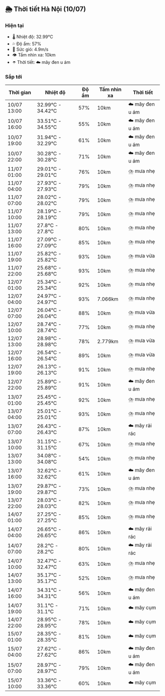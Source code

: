 ## 🌦️ Thời tiết Hà Nội (10/07)

### Hiện tại

- 🌡️ Nhiệt độ: 32.99℃
- 💦 Độ ẩm: 57%
- 💨 Sức gió: 4.9m/s
- 👁️ Tầm nhìn xa: 10km
- ☂️ Thời tiết: ☁️ mây đen u ám

### Sắp tới

| Thời gian | Nhiệt độ | Độ ẩm | Tầm nhìn xa | Thời tiết |
| --- | --- | --- | --- | --- |
| 10/07 13:00 | 32.99℃ - 34.42℃ | 57% | 10km | ☁️ mây đen u ám |
| 10/07 16:00 | 33.51℃ - 34.55℃ | 55% | 10km | ☁️ mây đen u ám |
| 10/07 19:00 | 31.94℃ - 32.29℃ | 61% | 10km | ☁️ mây đen u ám |
| 10/07 22:00 | 30.28℃ - 30.28℃ | 71% | 10km | ☁️ mây đen u ám |
| 11/07 01:00 | 29.01℃ - 29.01℃ | 76% | 10km | ⛈️ mưa nhẹ |
| 11/07 04:00 | 27.93℃ - 27.93℃ | 79% | 10km | ⛈️ mưa nhẹ |
| 11/07 07:00 | 28.02℃ - 28.02℃ | 79% | 10km | ⛈️ mưa nhẹ |
| 11/07 10:00 | 28.19℃ - 28.19℃ | 79% | 10km | ⛈️ mưa nhẹ |
| 11/07 13:00 | 27.8℃ - 27.8℃ | 80% | 10km | ⛈️ mưa nhẹ |
| 11/07 16:00 | 27.09℃ - 27.09℃ | 85% | 10km | ⛈️ mưa nhẹ |
| 11/07 19:00 | 25.82℃ - 25.82℃ | 93% | 10km | ⛈️ mưa vừa |
| 11/07 22:00 | 25.68℃ - 25.68℃ | 93% | 10km | ⛈️ mưa nhẹ |
| 12/07 01:00 | 25.34℃ - 25.34℃ | 92% | 10km | ⛈️ mưa nhẹ |
| 12/07 04:00 | 24.97℃ - 24.97℃ | 93% | 7.066km | ⛈️ mưa nhẹ |
| 12/07 07:00 | 26.04℃ - 26.04℃ | 88% | 10km | ⛈️ mưa vừa |
| 12/07 10:00 | 28.74℃ - 28.74℃ | 77% | 10km | ⛈️ mưa nhẹ |
| 12/07 13:00 | 28.98℃ - 28.98℃ | 78% | 2.779km | ⛈️ mưa vừa |
| 12/07 16:00 | 26.54℃ - 26.54℃ | 89% | 10km | ⛈️ mưa vừa |
| 12/07 19:00 | 26.13℃ - 26.13℃ | 91% | 10km | ⛈️ mưa nhẹ |
| 12/07 22:00 | 25.89℃ - 25.89℃ | 91% | 10km | ☁️ mây đen u ám |
| 13/07 01:00 | 25.45℃ - 25.45℃ | 92% | 10km | ⛈️ mưa nhẹ |
| 13/07 04:00 | 25.01℃ - 25.01℃ | 93% | 10km | ⛈️ mưa nhẹ |
| 13/07 07:00 | 26.43℃ - 26.43℃ | 87% | 10km | ☁️ mây rải rác |
| 13/07 10:00 | 31.15℃ - 31.15℃ | 67% | 10km | ⛈️ mưa nhẹ |
| 13/07 13:00 | 34.08℃ - 34.08℃ | 54% | 10km | ⛈️ mưa nhẹ |
| 13/07 16:00 | 32.62℃ - 32.62℃ | 61% | 10km | ☁️ mây đen u ám |
| 13/07 19:00 | 29.87℃ - 29.87℃ | 73% | 10km | ⛈️ mưa nhẹ |
| 13/07 22:00 | 28.03℃ - 28.03℃ | 82% | 10km | ⛈️ mưa nhẹ |
| 14/07 01:00 | 27.25℃ - 27.25℃ | 85% | 10km | ⛈️ mưa nhẹ |
| 14/07 04:00 | 26.65℃ - 26.65℃ | 86% | 10km | ☁️ mây rải rác |
| 14/07 07:00 | 28.2℃ - 28.2℃ | 80% | 10km | ☁️ mây rải rác |
| 14/07 10:00 | 32.47℃ - 32.47℃ | 63% | 10km | ⛈️ mưa nhẹ |
| 14/07 13:00 | 35.17℃ - 35.17℃ | 52% | 10km | ⛈️ mưa nhẹ |
| 14/07 16:00 | 34.31℃ - 34.31℃ | 56% | 10km | ☁️ mây đen u ám |
| 14/07 19:00 | 31.1℃ - 31.1℃ | 71% | 10km | ☁️ mây cụm |
| 14/07 22:00 | 28.95℃ - 28.95℃ | 78% | 10km | ☁️ mây cụm |
| 15/07 01:00 | 28.35℃ - 28.35℃ | 81% | 10km | ☁️ mây cụm |
| 15/07 04:00 | 27.62℃ - 27.62℃ | 86% | 10km | ☁️ mây đen u ám |
| 15/07 07:00 | 28.97℃ - 28.97℃ | 79% | 10km | ☁️ mây đen u ám |
| 15/07 10:00 | 33.36℃ - 33.36℃ | 60% | 10km | ☁️ mây cụm |
